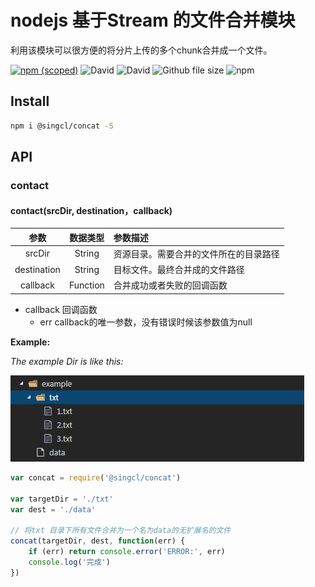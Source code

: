 # nodejs 基于Stream 的文件合并模块

利用该模块可以很方便的将分片上传的多个chunk合并成一个文件。

[![npm (scoped)](https://img.shields.io/npm/v/@singcl/concat.svg?style=flat-square)](https://www.npmjs.com/package/@singcl/concat)
![David](https://img.shields.io/david/dev/singcl/concat.svg?style=flat-square)
![David](https://img.shields.io/david/singcl/concat.svg?style=flat-square)
![Github file size](https://img.shields.io/github/size/singcl/concat/dist/concat.js.svg?style=flat-square)
![npm](https://img.shields.io/npm/dm/@singcl/concat.svg?style=flat-square)

## Install
```sh
npm i @singcl/concat -S
```
## API
### contact

#### contact(srcDir, destination，callback)
| 参数 | 数据类型 | 参数描述 |
|:-----:|:-------:|:--------|
| srcDir| String |资源目录。需要合并的文件所在的目录路径|
| destination| String |目标文件。最终合并成的文件路径|
| callback| Function |合并成功或者失败的回调函数|

- callback 回调函数
    - err callback的唯一参数，没有错误时候该参数值为null

**Example:**

*The example Dir is like this:*

![example dir](./example.png)
```js
var concat = require('@singcl/concat')

var targetDir = './txt'
var dest = './data'

// 将txt 目录下所有文件合并为一个名为data的无扩展名的文件
concat(targetDir, dest, function(err) {
    if (err) return console.error('ERROR:', err)
    console.log('完成')
})

```